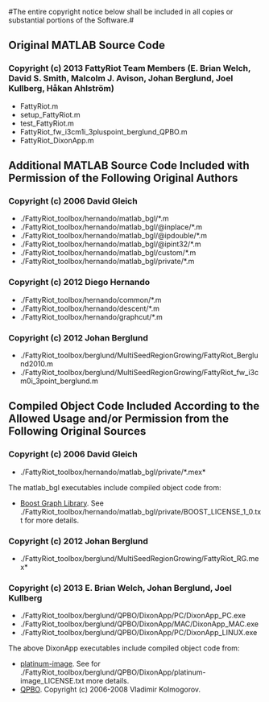 #The entire copyright notice below shall be included in all copies or substantial portions of the Software.#


## Original MATLAB Source Code

### Copyright (c) 2013 FattyRiot Team Members (E. Brian Welch, David S. Smith, Malcolm J. Avison, Johan Berglund, Joel Kullberg, Håkan Ahlström)

* FattyRiot.m
* setup_FattyRiot.m
* test_FattyRiot.m
* FattyRiot_fw_i3cm1i_3pluspoint_berglund_QPBO.m
* FattyRiot_DixonApp.m

## Additional MATLAB Source Code Included with Permission of the Following Original Authors

### Copyright (c) 2006 David Gleich

* ./FattyRiot_toolbox/hernando/matlab_bgl/*.m
* ./FattyRiot_toolbox/hernando/matlab_bgl/@inplace/*.m
* ./FattyRiot_toolbox/hernando/matlab_bgl/@ipdouble/*.m
* ./FattyRiot_toolbox/hernando/matlab_bgl/@ipint32/*.m
* ./FattyRiot_toolbox/hernando/matlab_bgl/custom/*.m
* ./FattyRiot_toolbox/hernando/matlab_bgl/private/*.m

### Copyright (c) 2012 Diego Hernando

* ./FattyRiot_toolbox/hernando/common/*.m
* ./FattyRiot_toolbox/hernando/descent/*.m
* ./FattyRiot_toolbox/hernando/graphcut/*.m

### Copyright (c) 2012 Johan Berglund

* ./FattyRiot_toolbox/berglund/MultiSeedRegionGrowing/FattyRiot_Berglund2010.m
* ./FattyRiot_toolbox/berglund/MultiSeedRegionGrowing/FattyRiot_fw_i3cm0i_3point_berglund.m

## Compiled Object Code Included According to the Allowed Usage and/or Permission from the Following Original Sources

### Copyright (c) 2006 David Gleich

* ./FattyRiot_toolbox/hernando/matlab_bgl/private/*.mex\*

The matlab_bgl executables include compiled object code from:

* [Boost Graph Library](http://http://www.boost.org/). See ./FattyRiot_toolbox/hernando/matlab_bgl/private/BOOST_LICENSE_1_0.txt for more details.

### Copyright (c) 2012 Johan Berglund

* ./FattyRiot_toolbox/berglund/MultiSeedRegionGrowing/FattyRiot_RG.mex*

### Copyright (c) 2013 E. Brian Welch, Johan Berglund, Joel Kullberg

* ./FattyRiot_toolbox/berglund/QPBO/DixonApp/PC/DixonApp_PC.exe
* ./FattyRiot_toolbox/berglund/QPBO/DixonApp/MAC/DixonApp_MAC.exe
* ./FattyRiot_toolbox/berglund/QPBO/DixonApp/PC/DixonApp_LINUX.exe

The above DixonApp executables include compiled object code from:

* [platinum-image](https://code.google.com/p/platinum-image/). See for ./FattyRiot_toolbox/berglund/QPBO/DixonApp/platinum-image_LICENSE.txt more details.
* [QPBO](http://pub.ist.ac.at/~vnk/software.html#QPBO). Copyright (c) 2006-2008 Vladimir Kolmogorov.





